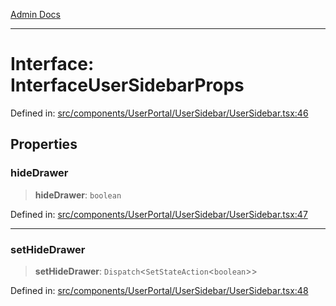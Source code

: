 [Admin Docs](/)

---

# Interface: InterfaceUserSidebarProps

Defined in: [src/components/UserPortal/UserSidebar/UserSidebar.tsx:46](https://github.com/PalisadoesFoundation/talawa-admin/blob/main/src/components/UserPortal/UserSidebar/UserSidebar.tsx#L46)

## Properties

### hideDrawer

> **hideDrawer**: `boolean`

Defined in: [src/components/UserPortal/UserSidebar/UserSidebar.tsx:47](https://github.com/PalisadoesFoundation/talawa-admin/blob/main/src/components/UserPortal/UserSidebar/UserSidebar.tsx#L47)

---

### setHideDrawer

> **setHideDrawer**: `Dispatch`\<`SetStateAction`\<`boolean`\>\>

Defined in: [src/components/UserPortal/UserSidebar/UserSidebar.tsx:48](https://github.com/PalisadoesFoundation/talawa-admin/blob/main/src/components/UserPortal/UserSidebar/UserSidebar.tsx#L48)
